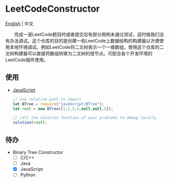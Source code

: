 # **LeetCodeConstructor**
[English](./README.md) | 中文

&emsp;&emsp;完成一道LeetCode题目时或者提交后有部分用例未通过测试，这时候我们没有办法调试。这个仓库的目的是创建一些LeetCode上数据结构的构建器以方便使用本地环境调试。例如LeetCode将二叉树表示一个一维数组，使用这个仓库的二叉树构建器可以直接将数组转换为二叉树的很节点。可配合各个开发环境的LeetCode插件使用。
## **使用**
- [JavaScript](./javaScript/BTreeUsage.js)
  ```javascript
  // use relative path to import
  let BTree = require("javaScript/BTree");
  let root = new BTree([1,2,3,4,null,null,5]);

  // call the solution function of your problems to debug locally
  solution(root);
  ```
## **待办**
 - Binary Tree Constructor
    - [ ] C/C++
    - [ ] Java
    - [x] JavaScript
    - [ ] Python